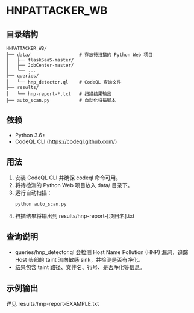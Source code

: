 # HNPATTACKER_WB

## 目录结构

```
HNPATTACKER_WB/
├── data/                  # 存放待扫描的 Python Web 项目
│   ├── flaskSaaS-master/
│   ├── JobCenter-master/
│   └── ...
├── queries/
│   └── hnp_detector.ql    # CodeQL 查询文件
├── results/
│   └── hnp-report-*.txt   # 扫描结果输出
├── auto_scan.py           # 自动化扫描脚本
```

## 依赖
- Python 3.6+
- CodeQL CLI (https://codeql.github.com/)

## 用法
1. 安装 CodeQL CLI 并确保 codeql 命令可用。
2. 将待检测的 Python Web 项目放入 data/ 目录下。
3. 运行自动扫描：
   ```
   python auto_scan.py
   ```
4. 扫描结果将输出到 results/hnp-report-[项目名].txt

## 查询说明
- queries/hnp_detector.ql 会检测 Host Name Pollution (HNP) 漏洞，追踪 Host 头部的 taint 流向敏感 sink，并检测是否有净化。
- 结果包含 taint 路径、文件名、行号、是否净化等信息。

## 示例输出
详见 results/hnp-report-EXAMPLE.txt 